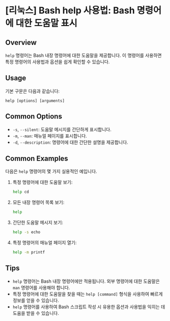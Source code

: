 # [리눅스] Bash help 사용법: Bash 명령어에 대한 도움말 표시

## Overview
`help` 명령어는 Bash 내장 명령어에 대한 도움말을 제공합니다. 이 명령어를 사용하면 특정 명령어의 사용법과 옵션을 쉽게 확인할 수 있습니다.

## Usage
기본 구문은 다음과 같습니다:

```
help [options] [arguments]
```

## Common Options
- `-s`, `--silent`: 도움말 메시지를 간단하게 표시합니다.
- `-m`, `--man`: 매뉴얼 페이지를 표시합니다.
- `-d`, `--description`: 명령어에 대한 간단한 설명을 제공합니다.

## Common Examples
다음은 `help` 명령어의 몇 가지 실용적인 예입니다.

1. 특정 명령어에 대한 도움말 보기:
   ```bash
   help cd
   ```

2. 모든 내장 명령어 목록 보기:
   ```bash
   help
   ```

3. 간단한 도움말 메시지 보기:
   ```bash
   help -s echo
   ```

4. 특정 명령어의 매뉴얼 페이지 열기:
   ```bash
   help -m printf
   ```

## Tips
- `help` 명령어는 Bash 내장 명령어에만 적용됩니다. 외부 명령어에 대한 도움말은 `man` 명령어를 사용해야 합니다.
- 특정 명령어에 대한 도움말을 찾을 때는 `help [command]` 형식을 사용하여 빠르게 정보를 얻을 수 있습니다.
- `help` 명령어를 사용하여 Bash 스크립트 작성 시 유용한 옵션과 사용법을 익히는 데 도움을 받을 수 있습니다.